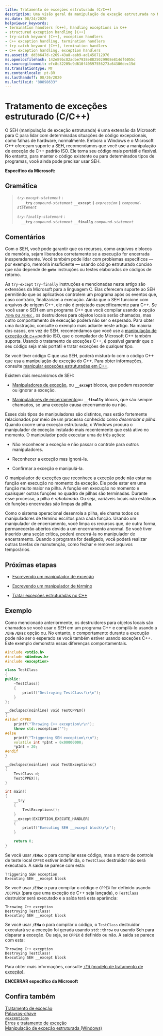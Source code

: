 ```yaml
---
title: Tratamento de exceções estruturado (C/C++)
description: Uma visão geral da manipulação de exceção estruturada no Microsoft C/C++.
ms.date: 08/24/2020
helpviewer_keywords:
- termination handlers [C++], handling exceptions in C++
- structured exception handling [C++]
- try-catch keyword [C++], exception handlers
- C++ exception handling, termination handlers
- try-catch keyword [C++], termination handlers
- C++ exception handling, exception handlers
ms.assetid: dd3b647d-c269-43a8-aab9-ad1458712976
ms.openlocfilehash: 142e89bc82adbe7938e8825029908e814df6055c
ms.sourcegitcommit: efc8c32205c9d610f40597556273a64306dec15d
ms.translationtype: MT
ms.contentlocale: pt-BR
ms.lasthandoff: 08/26/2020
ms.locfileid: "88898633"
---
```

# <a name="structured-exception-handling-cc"></a>Tratamento de exceções estruturado (C/C++)

O SEH (manipulação de exceção estruturada) é uma extensão da Microsoft para C para lidar com determinadas situações de código excepcionais, como falhas de hardware, normalmente. Embora o Windows e o Microsoft C++ ofereçam suporte a SEH, recomendamos que você use a manipulação de exceção de C++ padrão ISO. Ele torna seu código mais portátil e flexível. No entanto, para manter o código existente ou para determinados tipos de programas, você ainda pode precisar usar SEH.

**Específico da Microsoft:**

## <a name="grammar"></a>Gramática

> *`try-except-statement`* :<br/>
> &emsp;**`__try`** *`compound-statement`* **`__except`** **`(`** *`expression`* **`)`** *`compound-statement`*
>
> *`try-finally-statement`* :<br/>
> &emsp;**`__try`** *`compound-statement`* **`__finally`** *`compound-statement`*

## <a name="remarks"></a>Comentários

Com o SEH, você pode garantir que os recursos, como arquivos e blocos de memória, sejam liberados corretamente se a execução for encerrada inesperadamente. Você também pode lidar com problemas específicos — por exemplo, memória insuficiente — usando código estruturado conciso que não depende de **`goto`** instruções ou testes elaborados de códigos de retorno.

As `try-except` `try-finally` instruções e mencionadas neste artigo são extensões da Microsoft para a linguagem C. Elas oferecem suporte ao SEH permitindo que os aplicativos controlem um programa após os eventos que, caso contrário, finalizariam a execução. Ainda que o SEH funcione com arquivos de origem C++, ele não é projetado especificamente para C++. Se você usar o SEH em um programa C++ que você compilar usando a opção [ `/EHa` ou `/EHsc` ](../build/reference/eh-exception-handling-model.md) , os destruidores para objetos locais serão chamados, mas outro comportamento de execução poderá não ser o esperado. Para obter uma ilustração, consulte o exemplo mais adiante neste artigo. Na maioria dos casos, em vez de SEH, recomendamos que você use a [manipulação de exceção de c++](../cpp/try-throw-and-catch-statements-cpp.md)padrão ISO, que o compilador do Microsoft C++ também suporta. Usando o tratamento de exceções C++, é possível garantir que o seu código seja mais portátil e tratar exceções de qualquer tipo.

Se você tiver código C que usa SEH, poderá misturá-lo com o código C++ que usa a manipulação de exceção do C++. Para obter informações, consulte [manipular exceções estruturadas em C++](../cpp/exception-handling-differences.md).

Existem dois mecanismos de SEH:

- [Manipuladores de exceção](../cpp/writing-an-exception-handler.md), ou **`__except`** blocos, que podem responder ou ignorar a exceção.

- [Manipuladores de encerramento](../cpp/writing-a-termination-handler.md)ou **`__finally`** blocos, que são sempre chamados, se uma exceção causa encerramento ou não.

Esses dois tipos de manipuladores são distintos, mas estão fortemente relacionados por meio de um processo conhecido como *desenrolar a pilha*. Quando ocorre uma exceção estruturada, o Windows procura o manipulador de exceção instalado mais recentemente que está ativo no momento. O manipulador pode executar uma de três ações:

- Não reconhecer a exceção e não passar o controle para outros manipuladores.

- Reconhecer a exceção mas ignorá-la.

- Confirmar a exceção e manipulá-la.

O manipulador de exceções que reconhece a exceção pode não estar na função em execução no momento da exceção. Ele pode estar em uma função muito maior na pilha. A função em execução no momento e quaisquer outras funções no quadro de pilhas são terminadas. Durante esse processo, a pilha é *rebobinada*. Ou seja, variáveis locais não estáticas de funções encerradas são limpas da pilha.

Como o sistema operacional desenrola a pilha, ele chama todos os manipuladores de término escritos para cada função. Usando um manipulador de encerramento, você limpa os recursos que, de outra forma, permanecerão abertos devido a um encerramento anormal. Se você tiver inserido uma seção crítica, poderá encerrá-la no manipulador de encerramento. Quando o programa for desligado, você poderá realizar outras tarefas de manutenção, como fechar e remover arquivos temporários.

## <a name="next-steps"></a>Próximas etapas

- [Escrevendo um manipulador de exceção](../cpp/writing-an-exception-handler.md)

- [Escrevendo um manipulador de término](../cpp/writing-a-termination-handler.md)

- [Tratar exceções estruturadas no C++](../cpp/exception-handling-differences.md)

## <a name="example"></a>Exemplo

Como mencionado anteriormente, os destruidores para objetos locais são chamados se você usar o SEH em um programa C++ e compilá-lo usando a **`/EHa`** **`/EHsc`** opção ou. No entanto, o comportamento durante a execução pode não ser o esperado se você também estiver usando exceções C++. Este exemplo demonstra essas diferenças comportamentais.

```cpp
#include <stdio.h>
#include <Windows.h>
#include <exception>

class TestClass
{
public:
    ~TestClass()
    {
        printf("Destroying TestClass!\r\n");
    }
};

__declspec(noinline) void TestCPPEX()
{
#ifdef CPPEX
    printf("Throwing C++ exception\r\n");
    throw std::exception("");
#else
    printf("Triggering SEH exception\r\n");
    volatile int *pInt = 0x00000000;
    *pInt = 20;
#endif
}

__declspec(noinline) void TestExceptions()
{
    TestClass d;
    TestCPPEX();
}

int main()
{
    __try
    {
        TestExceptions();
    }
    __except(EXCEPTION_EXECUTE_HANDLER)
    {
        printf("Executing SEH __except block\r\n");
    }

    return 0;
}
```

Se você usar **`/EHsc`** o para compilar esse código, mas a macro de controle de teste local `CPPEX` estiver indefinida, o `TestClass` destruidor não será executado. A saída se parece com esta:

```Output
Triggering SEH exception
Executing SEH __except block
```

Se você usar **`/EHsc`** o para compilar o código e `CPPEX` for definido usando `/DCPPEX` (para que uma exceção de C++ seja lançada), o `TestClass` destruidor será executado e a saída terá esta aparência:

```Output
Throwing C++ exception
Destroying TestClass!
Executing SEH __except block
```

Se você usar **`/EHa`** o para compilar o código, o `TestClass` destruidor executará se a exceção foi gerada usando `std::throw` ou usando Seh para disparar a exceção. Ou seja, se `CPPEX` é definido ou não. A saída se parece com esta:

```Output
Throwing C++ exception
Destroying TestClass!
Executing SEH __except block
```

Para obter mais informações, consulte [ `/EH` (modelo de tratamento de exceção)](../build/reference/eh-exception-handling-model.md).

**ENCERRAR específico da Microsoft**

## <a name="see-also"></a>Confira também

[Tratamento de exceção](../cpp/exception-handling-in-visual-cpp.md)<br/>
[Palavras-chave](../cpp/keywords-cpp.md)<br/>
[`<exception>`](../standard-library/exception.md)<br/>
[Erros e tratamento de exceção](../cpp/errors-and-exception-handling-modern-cpp.md)<br/>
[Manipulação de exceção estruturada (Windows)](/windows/win32/debug/structured-exception-handling)

